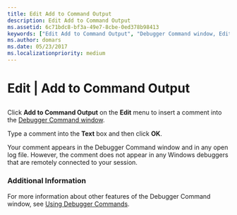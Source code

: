 ```yaml
---
title: Edit Add to Command Output
description: Edit Add to Command Output
ms.assetid: 6c71bdc8-bf3a-49e7-8cbe-0ed378b98413
keywords: ["Edit Add to Command Output", "Debugger Command window, Edit Add to Command Output"]
ms.author: domars
ms.date: 05/23/2017
ms.localizationpriority: medium
---
```


# Edit | Add to Command Output


## <span id="ddk_edit_add_to_command_output_dbg"></span><span id="DDK_EDIT_ADD_TO_COMMAND_OUTPUT_DBG"></span>


Click **Add to Command Output** on the **Edit** menu to insert a comment into the [Debugger Command window](debugger-command-window.md).

Type a comment into the **Text** box and then click **OK**.

Your comment appears in the Debugger Command window and in any open log file. However, the comment does not appear in any Windows debuggers that are remotely connected to your session.

### <span id="additional_information"></span><span id="ADDITIONAL_INFORMATION"></span>Additional Information

For more information about other features of the Debugger Command window, see [Using Debugger Commands](using-debugger-commands.md).

 

 






